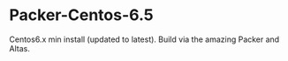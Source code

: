 # Packer-Centos-6.5

Centos6.x min install (updated to latest).  Build via the amazing Packer and Altas.
